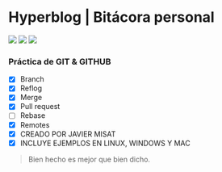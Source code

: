# Hyperblog | Bitácora personal
![](https://img.shields.io/badge/V1.0-BETA-blue) ![](https://img.shields.io/github/followers/JAVIERMISAT?label=S%C3%8DGUEME&style=social) ![](https://img.shields.io/twitter/follow/JAVIERMISAT?style=social)

### Práctica de GIT & GITHUB
- [x] Branch
- [x] Reflog
- [x] Merge
- [x] Pull request
- [ ] Rebase
- [x] Remotes
- [x] CREADO POR JAVIER MISAT
- [x] INCLUYE EJEMPLOS EN LINUX, WINDOWS Y MAC

>Bien hecho es mejor que bien dicho.